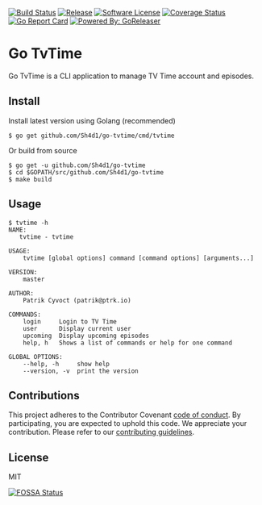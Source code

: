 [![Build Status](https://travis-ci.com/Sh4d1/go-tvtime.svg?branch=master)](https://travis-ci.com/Sh4d1/go-tvtime)
[![Release](https://img.shields.io/github/release/Sh4d1/go-tvtime.svg?style=flat-square)](https://github.com/Sh4d1/go-tvtime/releases/latest)
[![Software License](https://img.shields.io/badge/license-MIT-brightgreen.svg?style=flat-square)](LICENSE.md)
[![Coverage Status](https://img.shields.io/codecov/c/github/Sh4d1/go-tvtime/master.svg?style=flat-square)](https://codecov.io/gh/Sh4d1/go-tvtime)
[![Go Report Card](https://goreportcard.com/badge/github.com/Sh4d1/go-tvtime?style=flat-square)](https://goreportcard.com/report/github.com/Sh4d1/go-tvtime)
[![Powered By: GoReleaser](https://img.shields.io/badge/powered%20by-goreleaser-green.svg?style=flat-square)](https://github.com/goreleaser)

# Go TvTime

Go TvTime is a CLI application to manage TV Time account and episodes.

## Install

Install latest version using Golang (recommended)
```
$ go get github.com/Sh4d1/go-tvtime/cmd/tvtime
```

Or build from source
```
$ go get -u github.com/Sh4d1/go-tvtime
$ cd $GOPATH/src/github.com/Sh4d1/go-tvtime
$ make build
```

## Usage

```
$ tvtime -h
NAME:
   tvtime - tvtime

USAGE:
    tvtime [global options] command [command options] [arguments...]

VERSION:
    master

AUTHOR:
    Patrik Cyvoct (patrik@ptrk.io)

COMMANDS:
    login     Login to TV Time
    user      Display current user
    upcoming  Display upcoming episodes
    help, h   Shows a list of commands or help for one command

GLOBAL OPTIONS:
    --help, -h     show help
    --version, -v  print the version
```

## Contributions

This project adheres to the Contributor Covenant [code of conduct](CODE_OF_CONDUCT.md). By participating, you are expected to uphold this code.
We appreciate your contribution. Please refer to our [contributing guidelines](CONTRIBUTING.md).

## License

MIT

[![FOSSA Status](https://app.fossa.io/api/projects/git%2Bgithub.com%2FSh4d1%2Fgo-tvtime.svg?type=large)](https://app.fossa.io/projects/git%2Bgithub.com%2FSh4d1%2Fgo-tvtime?ref=badge_large)
